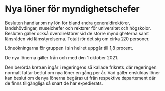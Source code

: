 # Nya löner för myndighetschefer

Besluten handlar om ny lön för bland andra generaldirektörer, landshövdingar, museichefer och rektorer för universitet och högskolor. Besluten gäller också överdirektörer vid de större myndigheterna samt länsråden vid länsstyrelserna. Totalt rör det sig om cirka 220 personer.

Löneökningarna för gruppen i sin helhet uppgår till 1,8 procent.

De nya lönerna gäller från och med den 1 oktober 2021.

Den berörda kretsen ingår i regeringens så kallade frikrets, där regeringen normalt fattar beslut om nya löner en gång per år. Vad gäller enskildas löner kan beslut om de nya lönerna begäras ut från respektive departement där de finns tillgängliga så snart de har expedierats.
